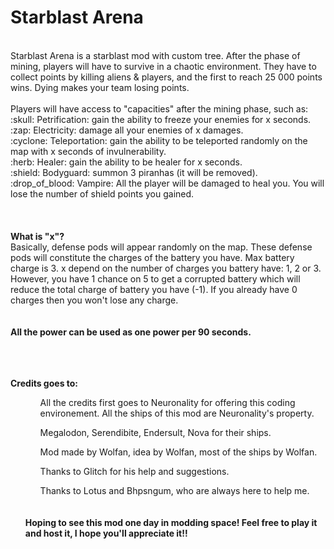 <h1>Starblast Arena</h1>
<br>
Starblast Arena is a starblast mod with custom tree. 
After the phase of mining, players will have to survive in a chaotic environment. They have to collect points by killing aliens & players, and the first to reach 25 000 points wins. Dying makes your team losing points.<br><br>
Players will have access to "capacities" after the mining phase, such as:
<br/>
:skull: Petrification: gain the ability to freeze your enemies for x seconds.<br/>
:zap: Electricity: damage all your enemies of x damages.<br/>
:cyclone: Teleportation: gain the ability to be teleported randomly on the map with x seconds of invulnerability.<br/>
:herb: Healer: gain the ability to be healer for x seconds.<br/>
:shield: Bodyguard: summon 3 piranhas (it will be removed).<br/>
:drop_of_blood: Vampire: All the player will be damaged to heal you. You will lose the number of shield points you gained.<br/>
<br/><br/><br/>
 <b>What is "x"?</b><br/>
Basically, defense pods will appear randomly on the map. These defense pods will constitute the charges of the battery you have. Max battery charge is 3. x depend on the number of charges you battery have: 1, 2 or 3. However, you have 1 chance on 5 to get a corrupted battery which will reduce the total charge of battery you have (-1). If you already have 0 charges then you won't lose any charge.
<br/><br/><br/>
<b>All the power can be used as one power per 90 seconds.</b>
<br/><br/><br/><br/>

<b>Credits goes to:</b>
<ol>
 <ul>All the credits first goes to Neuronality for offering this coding environement. All the ships of this mod are Neuronality's property.</ul>
 <ul>Megalodon, Serendibite, Endersult, Nova for their ships.</ul>
 <ul>Mod made by Wolfan, idea by Wolfan, most of the ships by Wolfan.</ul>
 <ul>Thanks to Glitch for his help and suggestions.</ul>
 <ul>Thanks to Lotus and Bhpsngum, who are always here to help me.</ul>
<br/><br/>
<b>Hoping to see this mod one day in modding space! Feel free to play it and host it, I hope you'll appreciate it!!</b>
